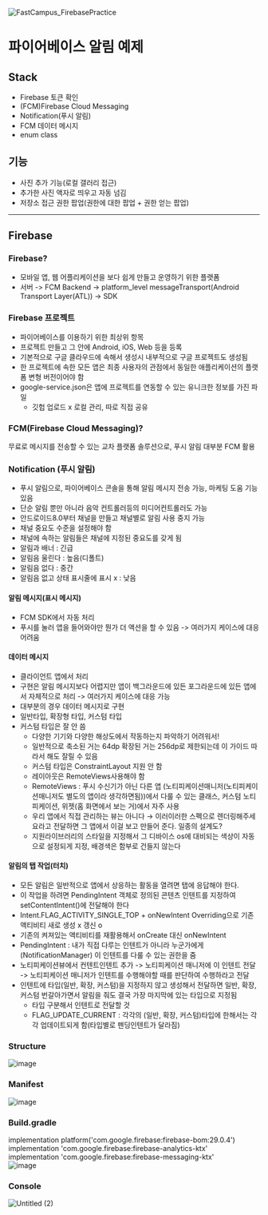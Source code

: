![FastCampus_FirebasePractice](https://user-images.githubusercontent.com/66052467/151383051-cf35202a-697c-4465-9220-d90ae3b9a4d9.gif)
# 파이어베이스 알림 예제
## Stack

- Firebase 토큰 확인
- (FCM)Firebase Cloud Messaging
- Notification(푸시 알림)
- FCM 데이터 메시지
- enum class
## 기능
- 사진 추가 기능(로컬 갤러리 접근)
- 추가한 사진 액자로 띄우고 자동 넘김
- 저장소 접근 권한 팝업(권한에 대한 팝업 + 권한 얻는 팝업)


---
## Firebase
### Firebase?
- 모바일 앱, 웹 어플리케이션을 보다 쉽게 만들고 운영하기 위한 플랫폼
- 서버 -> FCM Backend -> platform_level messageTransport(Android Transport Layer(ATL)) -> SDK

### Firebase 프로젝트
- 파이어베이스를 이용하기 위한 최상위 항목
- 프로젝트 만들고 그 안에 Android, iOS, Web 등을 등록
- 기본적으로 구글 클라우드에 속해서 생성시 내부적으로 구글 프로젝트도 생성됨
- 한 프로젝트에 속한 모든 앱은 최종 사용자의 관점에서 동일한 애플리케이션의 플랫폼 변형 버전이어야 함
- google-service.json은 앱에 프로젝트를 연동할 수 있는 유니크한 정보를 가진 파일
  - 깃헙 업로드 x 로컬 관리, 따로 직접 공유  

### FCM(Firebase Cloud Messaging)?
무료로 메시지를 전송할 수 있는 교차 플랫폼 솔루션으로, 푸시 알림 대부분 FCM 활용

### Notification (푸시 알림)
- 푸시 알림으로, 파이어베이스 콘솔을 통해 알림 메시지 전송 가능, 마케팅 도움 기능 있음
- 단순 알림 뿐만 아니라 음악 컨트롤러등의 미디어컨트롤러도 가능
- 안드로이드8.0부터 채널을 만들고 채널별로 알림 사용 중지 가능
- 채널 중요도 수준을 설정해야 함
- 채널에 속하는 알림들은 채널에 지정된 중요도를 갖게 됨
- 알림과 배너 : 긴급
- 알림음 울린다 : 높음(디폴트)
- 알림음 없다 : 중간
- 알림음 없고 상태 표시줄에 표시 x : 낮음
#### 알림 메시지(표시 메시지)
- FCM SDK에서 자동 처리
- 푸시를 눌러 앱을 들어와야만 뭔가 더 액션을 할 수 있음 -> 여러가지 케이스에 대응 어려움

#### 데이터 메시지
- 클라이언트 앱에서 처리
- 구현은 알림 메시지보다 어렵지만 앱이 백그라운드에 있든 포그라운드에 있든 앱에서 자체적으로 처리 -> 여러가지 케이스에 대응 가능
- 대부분의 경우 데이터 메시지로 구현
- 일반타입, 확장형 타입, 커스텀 타입
- 커스텀 타입은 잘 안 씀 
  - 다양한 기기와 다양한 해상도에서 작동하는지 파악하기 어려워서!
  - 일반적으로 축소된 거는 64dp 확장된 거는 256dp로 제한되는데 이 가이드 따라서 해도 잘릴 수 있음
  - 커스텀 타입은 ConstraintLayout 지원 안 함
  - 레이아웃은 RemoteViews사용해야 함
  - RemoteViews : 푸시 수신기가 아닌 다른 앱 (노티피케이션매니저(노티피케이션매니저도 별도의 앱이라 생각하면됨))에서 다룰 수 있는 클래스, 커스텀 노티피케이션, 위젯(홈 화면에서 보는 거)에서 자주 사용
  - 우리 앱에서 직접 관리하는 뷰는 아니다 → 이러이러한 스펙으로 렌더링해주세요라고 전달하면 그 앱에서 이걸 보고 만들어 준다. 일종의 설계도? 
  - 지원라이브러리의 스타일을 지정해서 그 디바이스 os에 대비되는 색상이 자동으로 설정되게 지정, 배경색은 함부로 건들지 않는다
 #### 알림의 탭 작업(터치)
- 모든 알림은 일반적으로 앱에서 상응하는 활동을 열려면 탭에 응답해야 한다.
- 이 작업을 하려면 PendingIntent 객체로 정의된 콘텐츠 인텐트를 지정하여 setContentIntent()에 전달해야 한다
- Intent.FLAG_ACTIVITY_SINGLE_TOP + onNewIntent Overriding으로 기존 액티비티 새로 생성 x 갱신 o
- 기존의 켜져있는 액티비티를 재활용해서 onCreate 대신 onNewIntent
- PendingIntent : 내가 직접 다루는 인텐트가 아니라 누군가에게(NotificationManager) 이 인텐트를 다룰 수 있는 권한을 줌
- 노티피케이션뷰에서 컨텐트인텐트 추가 -> 노티피케이션 매니저에 이 인텐트 전달 -> 노티피케이션 매니저가 인텐트를 수행해야할 때를 판단하여 수행하라고 전달
- 인텐트에 타입(일반, 확장, 커스텀)을 지정하지 않고 생성해서 전달하면 일반, 확장, 커스텀 번갈아가면서 알림을 줘도 결국 가장 마지막에 있는 타입으로 지정됨
  - 타입 구분해서 인텐트로 전달할 것
  - FLAG_UPDATE_CURRENT : 각각의 (일반, 확장, 커스텀)타입에 한해서는 각각 업데이트되게 함(타입별로 펜딩인텐트가 달라짐)
  
### Structure
![image](https://user-images.githubusercontent.com/66052467/151387928-d7189d3d-6154-48c9-b8d4-df2d27c30548.png)<br>

### Manifest
![image](https://user-images.githubusercontent.com/66052467/151392564-aa79e3a5-6b89-4a78-bdfe-e1d0f69a18e2.png)<br>

### Build.gradle
implementation platform('com.google.firebase:firebase-bom:29.0.4')<br>
implementation 'com.google.firebase:firebase-analytics-ktx'<br>
implementation 'com.google.firebase:firebase-messaging-ktx'<br>
![image](https://user-images.githubusercontent.com/66052467/151392676-9c704e20-b148-4d86-9930-f6a5c0f9d33e.png)<br>

### Console
![Untitled (2)](https://user-images.githubusercontent.com/66052467/151393758-803ee538-edaf-4728-a330-0255426586ca.png)<br>
